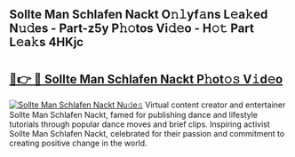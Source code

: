 ## Sollte Man Schlafen Nackt O𝚗𝚕yf𝚊ns L𝚎a𝚔ed N𝚞𝚍es - Part-z5y P𝚑𝚘tos Vi𝚍𝚎o - H𝚘𝚝 Part L𝚎a𝚔s 4HKjc

# <h2><a href="http://kf8m4k.oniu.top/?m=Sollte+Man+Schlafen+Nackt">🔗👉 🔴 Sollte Man Schlafen Nackt P𝚑ot𝚘𝚜 V𝚒d𝚎o</a></h2>

[![Sollte Man Schlafen Nackt Nu𝚍e𝚜](https://i.imgur.com/0qMVB7G.gif)](http://kf8m4k.oniu.top/?m=Sollte+Man+Schlafen+Nackt)
Virtual content creator and entertainer Sollte Man Schlafen Nackt, famed for publishing dance and lifestyle tutorials through popular dance moves and brief clips. Inspiring activist Sollte Man Schlafen Nackt, celebrated for their passion and commitment to creating positive change in the world.  
